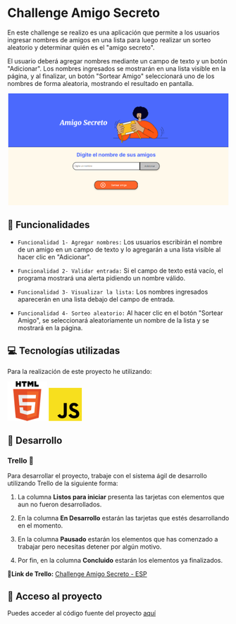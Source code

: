 # Challenge Amigo Secreto
<p>En este challenge se realizo es una aplicación que permite a los usuarios ingresar nombres de amigos en una lista para luego realizar un sorteo aleatorio y determinar quién es el "amigo secreto".</p>
<p>El usuario deberá agregar nombres mediante un campo de texto y un botón "Adicionar". Los nombres ingresados se mostrarán en una lista visible en la página, y al finalizar, un botón "Sortear Amigo" seleccionará uno de los nombres de forma aleatoria, mostrando el resultado en pantalla.</p>
<p align="center">
     <img width="500" heigth="300" src="assets/img_proyecto.png">
</p>


## :hammer: Funcionalidades
- `Funcionalidad 1- Agregar nombres:` Los usuarios escribirán el nombre de un amigo en un campo de texto y lo agregarán a una lista visible al hacer clic en "Adicionar".

- `Funcionalidad 2- Validar entrada:` Si el campo de texto está vacío, el programa mostrará una alerta pidiendo un nombre válido.

- `Funcionalidad 3- Visualizar la lista:` Los nombres ingresados aparecerán en una lista debajo del campo de entrada.

- `Funcionalidad 4- Sorteo aleatorio:` Al hacer clic en el botón "Sortear Amigo", se seleccionará aleatoriamente un nombre de la lista y se mostrará en la página.


##  :computer: Tecnologías utilizadas
Para la realización de este proyecto he utilizando:
<p>
<img width="90" heigth="30" src="assets/html.png" alt="HTML" >
<img width="75" heigth="30" src="assets/js_icon.png" alt="Js">
</p>


## :loudspeaker: Desarrollo

### Trello :date:
Para desarrollar el proyecto, trabaje con el sistema ágil de desarrollo utilizando Trello de la siguiente forma:

1. La columna **Listos para iniciar** presenta las tarjetas con elementos que aun no fueron desarrollados.

2. En la columna **En Desarrollo** estarán las tarjetas que estés desarrollando en el momento.

3. En la columna **Pausado** estarán los elementos que has comenzado a trabajar pero necesitas detener por algún motivo.

4. Por fin, en la columna **Concluido** estarán los elementos ya finalizados.

:link:**Link de Trello:** [Challenge Amigo Secreto - ESP](https://trello.com/b/v0TFbgqP/trello-challenge-amigo-secreto-esp#)



## :pushpin: Acceso al proyecto

Puedes acceder al código fuente del proyecto [aquí](https://gabiif.github.io/challenge-amigo-secreto/)